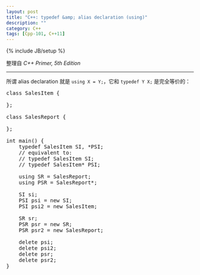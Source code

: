 ```yaml
---
layout: post
title: "C++: typedef &amp; alias declaration (using)"
description: ""
category: C++
tags: [Cpp-101, C++11]
---
```

{% include JB/setup %}

整理自 _C++ Primer, 5th Edition_

-----

所谓 alias declaration 就是 `using X = Y;`，它和 `typedef Y X;` 是完全等价的：

<pre class="prettyprint linenums">
class SalesItem {

};

class SalesReport {
	
};

int main() {
	typedef SalesItem SI, *PSI;
	// equivalent to:
	// typedef SalesItem SI;
	// typedef SalesItem* PSI;
	
	using SR = SalesReport;
	using PSR = SalesReport*;
	
	SI si;
	PSI psi = new SI;
	PSI psi2 = new SalesItem;
	
	SR sr;
	PSR psr = new SR;
	PSR psr2 = new SalesReport;
	
	delete psi;
	delete psi2;
	delete psr;
	delete psr2;
}
</pre>
